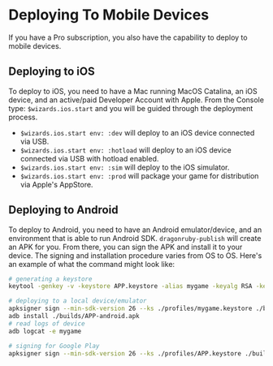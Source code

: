 # Deploying To Mobile Devices

If you have a Pro subscription, you also have the capability to deploy
to mobile devices.

## Deploying to iOS

To deploy to iOS, you need to have a Mac running MacOS Catalina, an
iOS device, and an active/paid Developer Account with Apple. From the
Console type: `$wizards.ios.start` and you will be guided through the
deployment process.

- `$wizards.ios.start env: :dev` will deploy to an iOS device connected via USB.
- `$wizards.ios.start env: :hotload` will deploy to an iOS device connected via USB with hotload enabled.
- `$wizards.ios.start env: :sim` will deploy to the iOS simulator.
- `$wizards.ios.start env: :prod` will package your game for distribution via Apple's AppStore.

## Deploying to Android

To deploy to Android, you need to have an Android emulator/device, and
an environment that is able to run Android SDK. `dragonruby-publish`
will create an APK for you. From there, you can sign the APK and
install it to your device. The signing and installation procedure
varies from OS to OS. Here's an example of what the command might look
like:

```sh
# generating a keystore
keytool -genkey -v -keystore APP.keystore -alias mygame -keyalg RSA -keysize 2048 -validity 10000

# deploying to a local device/emulator
apksigner sign --min-sdk-version 26 --ks ./profiles/mygame.keystore ./builds/APP-android.apk
adb install ./builds/APP-android.apk
# read logs of device
adb logcat -e mygame

# signing for Google Play
apksigner sign --min-sdk-version 26 --ks ./profiles/APP.keystore ./builds/APP-googleplay.aab
```
